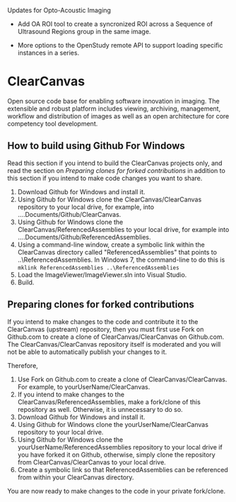 Updates for Opto-Acoustic Imaging

- Add OA ROI tool to create a syncronized ROI across a Sequence of Ultrasound Regions group in the same image.

- More options to the OpenStudy remote API to support loading specific instances in a series.


ClearCanvas
===========

Open source code base for enabling software innovation in imaging. 
The extensible and robust platform includes viewing, archiving, management, 
workflow and distribution of images as well as an open architecture for 
core competency tool development. 

How to build using Github For Windows
-------------------------------------
Read this section if you intend to build the ClearCanvas projects only, and
read the section on *Preparing clones for forked contributions* in addition to
this section if you intend to make code changes you want to share.

1. Download Github for Windows and install it.
2. Using Github for Windows clone the ClearCanvas/ClearCanvas repository to
   your local drive, for example, into ....Documents/Github/ClearCanvas.
3. Using Github for Windows clone the ClearCanvas/ReferencedAssemblies to your
   local drive, for example into ....Documents/Github/ReferencedAssemblies.
4. Using a command-line window, create a symbolic link within the ClearCanvas
   directory called "ReferencedAssemblies" that points to
   ..\ReferencedAssemblies.
   In Windows 7, the command-line to do this is
   `mklink ReferencedAssemblies ..\ReferencedAssemblies`
5. Load the ImageViewer/ImageViewer.sln into Visual Studio.
6. Build.

Preparing clones for forked contributions
-----------------------------------------
If you intend to make changes to the code and contribute it to the ClearCanvas
(upstream) repository, then you must first use Fork on Github.com to create a
clone of ClearCanvas/ClearCanvas on Github.com. The ClearCanvas/ClearCanvas
repository itself is moderated and you will not be able to automatically
publish your changes to it. 

Therefore, 

1. Use Fork on Github.com to create a clone of ClearCanvas/ClearCanvas. For
   example, to yourUserName/ClearCanvas.
2. If you intend to make changes to the ClearCanvas/ReferencedAssemblies, make
   a fork/clone of this repository as well. Otherwise, it is unnecessary to do
   so.
3. Download Github for Windows and install it.
4. Using Github for Windows clone the yourUserName/ClearCanvas repository to
   your local drive.
5. Using Github for Windows clone the yourUserName/ReferencedAssemblies
   repository to your local drive if you have forked it on Github, otherwise,
   simply clone the repository from ClearCanvas/ClearCanvas to your local drive.
6. Create a symbolic link so that ReferencedAssemblies can be referenced from
   within your ClearCanvas directory.

You are now ready to make changes to the code in your private fork/clone.


